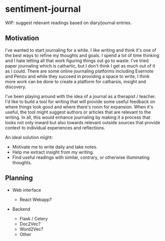 # sentiment-journal
WIP: suggest relevant readings based on diary/journal entries. 


## Motivation

I've wanted to start journaling for a while. I like writing and think it's one of the best ways to refine my thoughts and goals. I spend a lot of time thinking and I hate letting all that work figuring things out go to waste. I've tried paper journaling which is cathartic, but I don't think I get as much out of it as I could. There are some online journaling platforms including Evernote and Penzu and while they succeed in providing a space to write, I think more work can be done to create a platform for catharsis, insight and discovery.

I've been playing around with the idea of a journal as a therapist / teacher. I'd like to build a tool for writing that will provide some useful feedback on where things look good and where there's room for expansion. When it's useful, the tool might suggest authors or articles that are relevant to the writing. In all, this would enhance journaling by making it a process that looks not only inward but also towards relevant outside sources that provide context to individual experiences and reflections. 

An ideal solution might:

- Motivate me to write daily and take notes. 
- Help me extract insight from my writing. 
- Find useful readings with similar, contrary, or otherwise illuminating thoughts.

## Planning

- Web interface
	- React Webapp?

- Backend
	- Flask / Celery
	- Doc2Vec?
	- Word2Vec?
	- Other 

